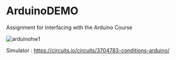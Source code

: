 # ArduinoDEMO
Assignment for Interfacing with the Arduino Course

![arduinohw1](https://cloud.githubusercontent.com/assets/22894897/21952471/afed8504-d9da-11e6-8454-757a27ada72f.gif)

Simulator : https://circuits.io/circuits/3704783-conditions-arduino/

